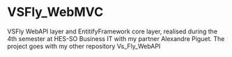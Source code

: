 # VSFly_WebMVC
VSFly WebAPI layer and EntitifyFramework core layer, realised during the 4th semester at HES-SO Business IT with my partner Alexandre Piguet. The project goes with my other repository Vs_Fly_WebAPI
